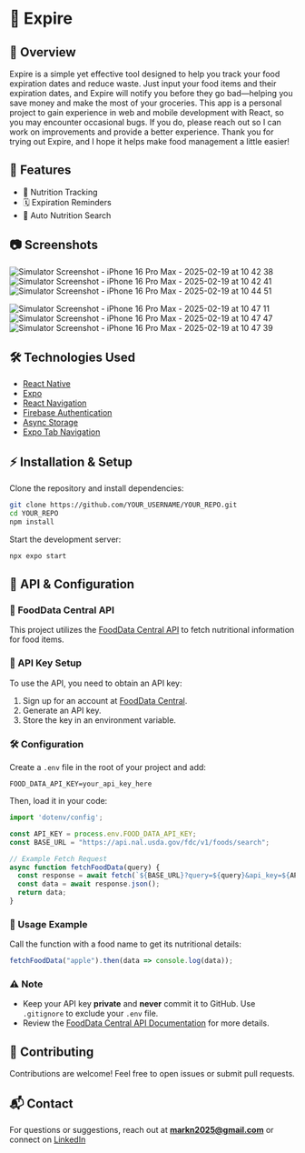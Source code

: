# 📱 Expire

## 📖 Overview
Expire is a simple yet effective tool designed to help you track your food expiration dates and reduce waste. Just input your food items and their expiration dates, and Expire will notify you before they go bad—helping you save money and make the most of your groceries. This app is a personal project to gain experience in web and mobile development with React, so you may encounter occasional bugs. If you do, please reach out so I can work on improvements and provide a better experience. Thank you for trying out Expire, and I hope it helps make food management a little easier!

## 🚀 Features
- 🥦 Nutrition Tracking
- 🗓️ Expiration Reminders
- 🔎 Auto Nutrition Search

## 📷 Screenshots

![Simulator Screenshot - iPhone 16 Pro Max - 2025-02-19 at 10 42 38](https://github.com/user-attachments/assets/4f288487-e1f1-4a33-a1e9-22eefea26f05)
![Simulator Screenshot - iPhone 16 Pro Max - 2025-02-19 at 10 42 41](https://github.com/user-attachments/assets/3e165e0b-ddfe-4d95-ade8-234ccd84f8f6)
![Simulator Screenshot - iPhone 16 Pro Max - 2025-02-19 at 10 44 51](https://github.com/user-attachments/assets/ec2862fc-34f5-4cf4-ba16-4be304c64b97)


![Simulator Screenshot - iPhone 16 Pro Max - 2025-02-19 at 10 47 11](https://github.com/user-attachments/assets/168ef8be-5d28-4059-97ac-b3c65d5402a9)
![Simulator Screenshot - iPhone 16 Pro Max - 2025-02-19 at 10 47 47](https://github.com/user-attachments/assets/c9fdd341-6f16-4e16-b3a7-41a474909722)
![Simulator Screenshot - iPhone 16 Pro Max - 2025-02-19 at 10 47 39](https://github.com/user-attachments/assets/d55dcbbc-f5fd-4947-b856-5dee56518bd9)


## 🛠️ Technologies Used
- [React Native](https://reactnative.dev/)
- [Expo](https://expo.dev/)
- [React Navigation](https://reactnavigation.org/docs/getting-started)
- [Firebase Authentication](https://firebase.google.com/docs/auth)
- [Async Storage](https://docs.expo.dev/versions/latest/sdk/async-storage/)
- [Expo Tab Navigation](https://docs.expo.dev/router/advanced/tabs/)

## ⚡ Installation & Setup
Clone the repository and install dependencies:
```sh
git clone https://github.com/YOUR_USERNAME/YOUR_REPO.git
cd YOUR_REPO
npm install
```

Start the development server:
```sh
npx expo start
```


## 🔗 API & Configuration
### 📡 FoodData Central API
This project utilizes the [FoodData Central API](https://fdc.nal.usda.gov/api-key-signup.html) to fetch nutritional information for food items.

### 🔑 API Key Setup
To use the API, you need to obtain an API key:
1. Sign up for an account at [FoodData Central](https://fdc.nal.usda.gov/api-key-signup.html).
2. Generate an API key.
3. Store the key in an environment variable.

### 🛠️ Configuration
Create a `.env` file in the root of your project and add:
```env
FOOD_DATA_API_KEY=your_api_key_here
```
Then, load it in your code:
```javascript
import 'dotenv/config';

const API_KEY = process.env.FOOD_DATA_API_KEY;
const BASE_URL = "https://api.nal.usda.gov/fdc/v1/foods/search";

// Example Fetch Request
async function fetchFoodData(query) {
  const response = await fetch(`${BASE_URL}?query=${query}&api_key=${API_KEY}`);
  const data = await response.json();
  return data;
}
```

### 📌 Usage Example
Call the function with a food name to get its nutritional details:
```javascript
fetchFoodData("apple").then(data => console.log(data));
```

### ⚠️ Note
- Keep your API key **private** and **never** commit it to GitHub. Use `.gitignore` to exclude your `.env` file.
- Review the [FoodData Central API Documentation](https://fdc.nal.usda.gov/api-documentation.html) for more details.


## 🤝 Contributing
Contributions are welcome! Feel free to open issues or submit pull requests.

## 📬 Contact
For questions or suggestions, reach out at **markn2025@gmail.com** or connect on [LinkedIn](https://www.linkedin.com/in/markn0525/)

